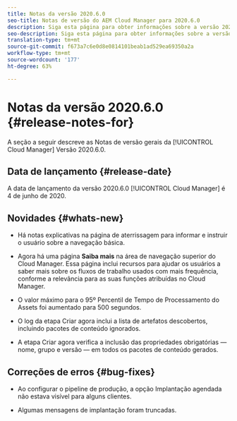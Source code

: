 ```yaml
---
title: Notas da versão 2020.6.0
seo-title: Notas de versão do AEM Cloud Manager para 2020.6.0
description: Siga esta página para obter informações sobre a versão 2020.6.0 do Cloud Manager
seo-description: Siga esta página para obter informações sobre a versão 2020.6.0 do AEM Cloud Manager
translation-type: tm+mt
source-git-commit: f673a7c6e0d8e0814101beab1ad529ea69350a2a
workflow-type: tm+mt
source-wordcount: '177'
ht-degree: 63%

---
```


# Notas da versão 2020.6.0 {#release-notes-for}

A seção a seguir descreve as Notas de versão gerais da [!UICONTROL Cloud Manager] Versão 2020.6.0.

## Data de lançamento {#release-date}

A data de lançamento da versão 2020.6.0 [!UICONTROL Cloud Manager] é 4 de junho de 2020.

## Novidades {#whats-new}

* Há notas explicativas na página de aterrissagem para informar e instruir o usuário sobre a navegação básica.

* Agora há uma página **Saiba mais** na área de navegação superior do Cloud Manager. Essa página inclui recursos para ajudar os usuários a saber mais sobre os fluxos de trabalho usados com mais frequência, conforme a relevância para as suas funções atribuídas no Cloud Manager.

* O valor máximo para o 95º Percentil de Tempo de Processamento do Assets foi aumentado para 500 segundos.

* O log da etapa Criar agora inclui a lista de artefatos descobertos, incluindo pacotes de conteúdo ignorados.

* A etapa Criar agora verifica a inclusão das propriedades obrigatórias — nome, grupo e versão — em todos os pacotes de conteúdo gerados.

## Correções de erros {#bug-fixes}

* Ao configurar o pipeline de produção, a opção Implantação agendada não estava visível para alguns clientes.

* Algumas mensagens de implantação foram truncadas.
